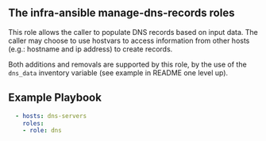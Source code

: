 ## The infra-ansible manage-dns-records roles


This role allows the caller to populate DNS records based on input data. The caller may choose to use hostvars to access information from other hosts (e.g.: hostname and ip address) to create records.

Both additions and removals are supported by this role, by the use of the `dns_data` inventory variable (see example in README one level up).


Example Playbook
----------------
```yaml
  - hosts: dns-servers
    roles:
    - role: dns
```
